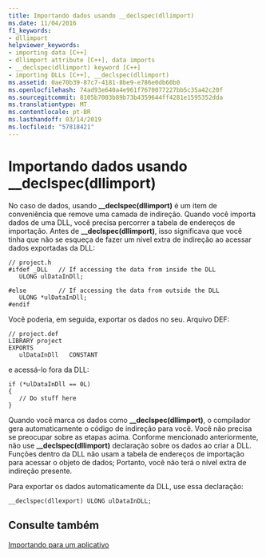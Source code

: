 ```yaml
---
title: Importando dados usando __declspec(dllimport)
ms.date: 11/04/2016
f1_keywords:
- dllimport
helpviewer_keywords:
- importing data [C++]
- dllimport attribute [C++], data imports
- __declspec(dllimport) keyword [C++]
- importing DLLs [C++], __declspec(dllimport)
ms.assetid: 0ae70b39-87c7-4181-8be9-e786e0db60b0
ms.openlocfilehash: 74ad93e640a4e961f7670077227bb5c35a42c20f
ms.sourcegitcommit: 8105b7003b89b73b4359644ff4281e1595352dda
ms.translationtype: MT
ms.contentlocale: pt-BR
ms.lasthandoff: 03/14/2019
ms.locfileid: "57818421"
---
```

# <a name="importing-data-using-declspecdllimport"></a>Importando dados usando __declspec(dllimport)

No caso de dados, usando **__declspec(dllimport)** é um item de conveniência que remove uma camada de indireção. Quando você importa dados de uma DLL, você precisa percorrer a tabela de endereços de importação. Antes de **__declspec(dllimport)**, isso significava que você tinha que não se esqueça de fazer um nível extra de indireção ao acessar dados exportadas da DLL:

```
// project.h
#ifdef _DLL   // If accessing the data from inside the DLL
   ULONG ulDataInDll;

#else         // If accessing the data from outside the DLL
   ULONG *ulDataInDll;
#endif
```

Você poderia, em seguida, exportar os dados no seu. Arquivo DEF:

```
// project.def
LIBRARY project
EXPORTS
   ulDataInDll   CONSTANT
```

e acessá-lo fora da DLL:

```
if (*ulDataInDll == 0L)
{
   // Do stuff here
}
```

Quando você marca os dados como **__declspec(dllimport)**, o compilador gera automaticamente o código de indireção para você. Você não precisa se preocupar sobre as etapas acima. Conforme mencionado anteriormente, não use **__declspec(dllimport)** declaração sobre os dados ao criar a DLL. Funções dentro da DLL não usam a tabela de endereços de importação para acessar o objeto de dados; Portanto, você não terá o nível extra de indireção presente.

Para exportar os dados automaticamente da DLL, use essa declaração:

```
__declspec(dllexport) ULONG ulDataInDLL;
```

## <a name="see-also"></a>Consulte também

[Importando para um aplicativo](importing-into-an-application.md)
